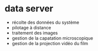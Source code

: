# data server

- récolte des données du système
- pilotage à distance
- traitement des images 
- gestion de la capatation microscopique
- gestion de la projection vidéo du film
